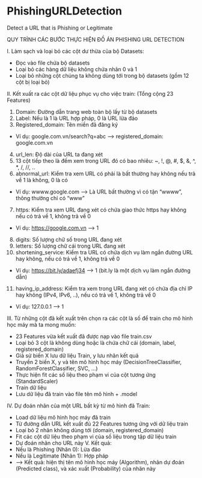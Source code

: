 # PhishingURLDetection
Detect a URL that is Phishing or Legitimate

QUY TRÌNH CÁC BƯỚC THỰC HIỆN ĐỒ ÁN
PHISHING URL DETECTION

I.	Làm sạch và loại bỏ các cột dư thừa của bộ Datasets:
-	Đọc vào file chứa bộ datasets
-	Loại bỏ các hàng dữ liệu không chứa nhãn 0 và 1
-	Loại bỏ những cột chúng ta không dùng tới trong bộ datasets (gồm 12 cột bị loại bỏ)
  
II.	Kết xuất ra các cột dữ liệu phục vụ cho việc train: (Tổng cộng 23 Features)
1.	Domain: Đường dẫn trang web toàn bộ lấy từ bộ datasets
2.	Label: Nếu là 1 là URL hợp pháp, 0 là URL lừa đảo
3.	Registered_domain: Tên miền đã đăng ký
-	Ví dụ: google.com.vn/search?q=abc --> registered_domain: google.com.vn
4.	url_len: Độ dài của URL ta đang xét
5.	13 cột tiếp theo là đếm xem trong URL đó có bao nhiêu: ~, !, @, #, $, &, ^, *, /, //, ..
6.	abnormal_url: Kiểm tra xem URL có phải là bất thường hay không nếu trả về 1 là không, 0 là có
-	Ví dụ: wwww.google.com --> Là URL bất thường vì có tận “wwww”, thông thường chỉ có “www”
7.	https: Kiểm tra xem URL đang xét có chứa giao thức https hay không nếu có trả về 1, không trả về 0
-	Ví dụ: https://google.com.vn --> 1
8.	digits: Số lượng chữ số trong URL đang xét
9.	letters: Số lượng chữ cái trong URL đang xét
10.	shortening_service: Kiểm tra URL có chứa dịch vụ làm ngắn đường URL hay không, nếu có trả về 1, không trả về 0
-	Ví dụ: https://bit.ly/adaefj34 --> 1 (bit.ly là một dịch vụ làm ngắn đường dẫn)
11.	having_ip_address: Kiểm tra xem trong URL đang xét có chứa địa chỉ IP hay không (IPv4, IPv6, ..), nếu có trả về 1, không trả về 0
-	Ví dụ: 127.0.0.1 --> 1

III.	Từ những cột đã kết xuất trên chọn ra các cột là số để train cho mô hình học máy mà ta mong muốn:
-	23 Features vừa kết xuất đã được nạp vào file train.csv
-	Loại bỏ 3 cột là không dùng hoặc là chứa chữ cái (domain, label, registered_domain)
-	Giả sử biến X lưu dữ liệu Train, y lưu nhãn kết quả
-	Truyền 2 biến X, y và tên mô hình học máy (DecisionTreeClassifier, RandomForestClassifier, SVC, …)
-	Thực hiện fit các số liệu theo phạm vi của cột tương ứng (StandardScaler)
-	Train dữ liệu
-	Lưu dữ liệu đã train vào file tên mô hình + .model

IV.	Dự đoán nhãn của một URL bất kỳ từ mô hình đã Train:
-	Load dữ liệu mô hình học máy đã train
-	Từ đường dẫn URL kết xuất đủ 22 Features tương ứng với dữ liệu train
-	Loại bỏ 2 nhãn không dùng tới (domain, registered_domain)
-	Fit các cột dữ liệu theo phạm vi của số liệu trong tập dữ liệu train
-	Dự đoán nhãn cho URL này
V.	Kết quả:
-	Nếu là Phishing (Nhãn 0): Lừa đảo
-	Nếu là Legitimate (Nhãn 1): Hợp pháp
- --> Kết quả: hiện thị tên mô hình học máy (Algorithm), nhãn dự đoán (Predicted class), và xác xuất (Probability) của nhãn này
